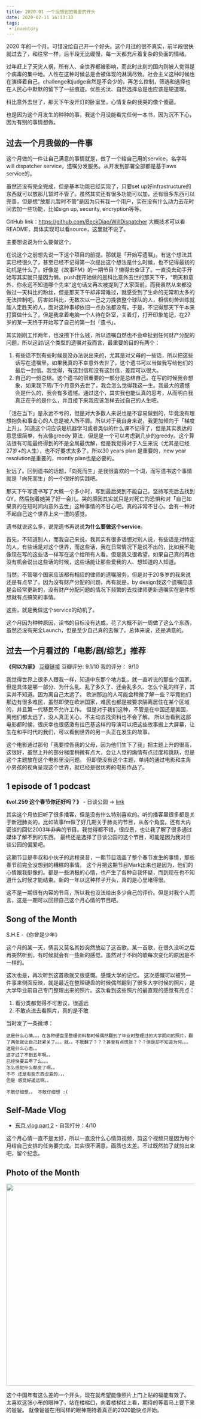 ```yaml
---
title: 2020.01 一个没想到的最差的开头
date: 2020-02-11 16:13:33
tags: 
 - inventory
---
```


2020 年的一个月。可惜没给自己开一个好头。这个月过的很不真实，前半段很快就过去了，和往常一样，后半段无比缓慢，每一天都充斥着复杂的负面的情绪。

过年赶上了天灾人祸，所有人、全世界都被影响，而此时此刻的国内则被人觉得是个病毒的集中地。人性在这种时候总是会被体现的淋漓尽致。社会主义这种时候也在演绎着自己。challenge和judge自然是不会少的，再怎么控制，筛选和选择也在人民心中默默的留下了一些痕迹。优胜劣汰、自然选择总是也应该是硬道理。

科比意外去世了，那天下午没开灯的卧室里，心情复杂的我哭的像个傻逼。

也是因为这个月发生的种种的事，我这个月没能看完任何一本书，因为沉不下心，因为有别的事情想做。

<!-- more -->

## 过去一个月我做的一件事

这个月做的一件让自己满意的事情就是，做了一个给自己用的service，名字叫 will dispatcher service，遗嘱分发服务。从开发到部署全部都是基于aws service的。

虽然还没有完全完成，但是基本功能已经实现了，只要set up好infrastructure的东西就可以放那儿暂时不管了。虽然其实还有很多功能可以加，还有很多东西可以完善，但是想“放那儿暂时不管”是因为只有我一个用户，实在没有什么动力去花时间去加一些功能，比如sign up, security, encryption等等。

GitHub link：https://github.com/BeckDiao/WillDispatcher
大概技术可以看README，具体实现可以看source，这里就不说了。

主要想说说为什么要做这个。

在说这个之前想先说一下这个项目的前提。那就是「开始写遗嘱」。有这个想法其实已经很久了，甚至已经不记得第一次提出这个想法是什么时候，也不记得最初的动机是什么了，好像是《故事FM》的一期节目？懒得去查证了。一直没去动手开始写其实就只是因为懒。push我开始做的是科比意外去世的那天下午，“明天和意外，你永远不知道哪个先来”这句话又再次被提到了大家面前。而我虽然从来都没做过一天科比的粉丝，但是那天下午却非常难过，就感受到了生命的无常和太多的无法控制吧。厉害如科比，无数次以一己之力挽救整个球队的人，相信刻苦训练就能人定胜天的人，面对这种事却依旧一点办法都没有。于是，不记得那天下午本来打算做什么了，但是我拿着电脑一个人待在卧室，关着灯，打开印象笔记，在27岁的某一天终于开始写了自己的第一封「遗书」。

其实刚刚工作两年，也没攒下什么钱，所以遗嘱自然也不会牵扯到任何财产分配的问题，所以这封/这个类型的遗嘱对我而言，最重要的目的有两个：
1. 有些话不到有些时候是没办法说出来的，尤其是对父母的一些话，所以把这些话写在遗嘱里，如果我真的不幸意外去世了，这个遗书可以当做我写给他们的最后一封信。我觉得，有这封信和没有这封信，差距可以很大。
1. 自己的一份总结。这个遗书的很重要的一部分是总结自己。在写的时候我会想象，如果我下周/下个月意外去世了，我会怎么觉得我这一生。我最大的遗憾会是什么的，我会有多遗憾。通过这个，其实我也能认真的思考，从而明白我真正在乎的是什么，并且接下来我应该怎样去过自己的人生吧。

「活在当下」是永远不亏的，但是对大多数人来说也是不容易做到的，毕竟没有理想抱负和事业心的人总是被人所不屑。所以对于我自身来说，我更加倾向于「梯度上升」。知道这个词应该是机器学习或者类似的什么课不记得了，但是其实表达的意思很简单，有点像greedy 算法，但是是一个可以考虑到几步的greedy。这个算法很有可能最终得到的不是全局最优解，但是我觉得对于人生来说（尤其是已经27岁+的人生），也不好要求太多了。所以30 years plan 是重要的，new year resolution是重要的，montly plan也是必要的。

扯远了。回到遗书的话题，「向死而生」是我很喜欢的一个词，而写遗书这个事情就是「向死而生」的一个很好的实践吧。

那天下午写遗书写了大概一个多小时，写到最后哭到不能自己，坚持写完后去找到QY，然后抱着她哭了好一会儿。哭的原因其实就只是对死亡的恐惧和对「自己如果真的在短时间内意外去世」这种事情的不甘心吧。真的非常不甘心。会有一种对不起自己这个世界上来一遭的感觉。


遗书就说这么多，说完遗书再说说**为什么要做这个service**。

首先，不知道别人，而我自己来说，我其实有很多话想对别人说，有些话是对特定的人，有些话是对这个世界，而这些话，我在日常情况下是说不出的，比如我不能像现在写的这些话一样写在这个给所有人看。但是我又很希望，如果自己真的再也没有机会说出这些话的时候，这些话能让那些爱我的人、想知道的人知道。

当然，不管哪个国家应该都有相应的律师的遗嘱服务，但是对于20多岁的我来说还是有点早了，因为没有财产分配的问题，再有就是，by design我这个遗嘱应该是会经常更新的，没有财产分配问题的情况下频繁的去找律师更新遗嘱实在是件想想就有点搞笑的事情。

这些，就是我做这个service的动机了。

这个月因为种种原因，读书的目标没有达成，花了大概不到一周做了这么个东西，虽然还没有完全Launch，但是至少自己真的去做了。总体来说，还是满意的。

## 过去一个月看过的「电影/剧/综艺」推荐

**《何以为家》** [豆瓣链接](https://movie.douban.com/subject/30170448/)
豆瓣评分: 9.1/10
我的评分： 9/10

我觉得世界上很多人跟我一样，知道中东那个地方乱，就一直听说的那些个国家，但是具体是哪一部分、为什么乱、乱了多久了、还会乱多久、怎么个乱的样子，其实并不知道。因为离自己太远了。
欧洲那边的人可能会稍微了解一些？毕竟他们那边有很多难民，虽然即使在欧洲国家，难民也都是被要求隔离居住在某个区域的，并且第一代移民不允许工作。
但是对于我们这种，不管是在中国还是美国，离他们都太远了，没人真正关心，不主动去找资料也不会了解。
所以当看到这部电影都时候，很庆幸也很感激有拉巴基这样的导演可以把这些故事搬上大屏幕，让生在和平时代的我们，可以看到世界的另一头正在发生的故事。

这个电影通过那句「我要控告我的父母，因为他们生下了我」把主题上升的很高，这很好，虽然上升的部分梯度稍微有点大，会让人觉的煽情有点过度和跳跃，但是这个主题放在这个电影里没问题。
但即使没有这个主题，单纯的通过电影和主角小男孩的视角呈现这个世界，就已经是很优秀的电影作品了。

## 1 episode of 1 podcast
**《vol.259 这个春节你还好吗？》** - 日谈公园 -> [link](https://podcasts.apple.com/us/podcast/%E6%97%A5%E8%B0%88%E5%85%AC%E5%9B%AD/id1166949390?i=1000464417594)

其实这个月依旧听了很多播客，但是没有什么特别喜欢的。听的播客里很多都是关于新冠肺炎的，比如故事fm做了好几期关于肺炎的节目，从各个角度。还有大内密谈的回忆2003年非典的节目。我觉得都不错，很应景，也让我了解了很多通过媒体了解不到的东西。
最终还是选择了日谈公园的这个节目，可能是因为我对日谈公园的偏爱吧。

这期节目是李叔和小伙子的远程录音，一期节目涵盖了整个春节发生的事情，那些春节前完全没想到的糟糕的事情。
这个月把这期节目Mark出来也是因为，他们的心情跟我挺像的。都是一些消极的心情，也产生了各种自我怀疑，而到现在也不知道什么时候才能结束。新的一年以这种样子开头，真的是心里堵得很。

这不是一期很有内容的节目，所以我也没法给出多少自己的评价。但是对我个人而言，这是一期可以回顾自己这个月心情的节目吧。

## Song of the Month
S.H.E -《你曾是少年》

这个月的某一天，倩芸又莫名其妙突然放起了这首歌。某一首歌，在很久没听之后再突然听到，有时候就会有一些新的感觉。虽然对于不同的歌每次变化的原因是不一样的。

这次也是，再次听到这首歌就又很感慨。感慨大学的记忆。
这次感慨可以被另一件事来侧面反映，就是最近在整理硬盘的时候偶然翻到了很多大学时候的照片，是大学毕业前自己专门整理出来的照片。这次看到这些照片的最直观的感觉有亮点：
1. 看分类都觉得不可思议，很遥远
1. 不敢点进去看照片，真的是不敢

当时发了一条微博：

```
这是什么心情。。。在各种硬盘里整理资料都时候偶然翻到了毕业时整理过的大学期间的照片，翻了两张就让自己赶紧关了。。。就。。不敢翻了？？？甚至有点慌张？？？但是却不知道为何。。。这是什么心态。。
这才过了不到五年啊。。
已经快要五年了么。。。
怎么感觉什么都变了啊。。
不不 还是有些东西没变的，，，
但是 感觉好遥远啊。。

不敢仔细想。。 不敢仔细想 :(
```

## Self-Made Vlog
* [东京 vlog part 2](/2020/02/09/videos/vlog-东京vlog-part2/) - 自我打分：4/10

这个月心情一直不是太好，所以一直没什么心情剪视频，剪这个视频只是因为每个月给自己安排的任务要完成。其实很不满意。画质也太差。不过既然拍了就剪出来吧，留个纪念。

## Photo of the Month
<img src="https://personal-bucket-prod.s3-us-west-2.amazonaws.com/photos/monthly+photo/2020-01.JPG" width = "718" height = "538"/>

这个中国年有这么差的一个开头，现在就希望能像照片上门上贴的福能有效了。
太喜欢这张小布的眼神了，站在楼梯口，向着楼梯往上看，期待的等着马上要下来的爸爸。
就像爸爸在用同样的眼神期待着真正的2020能快点开始。
